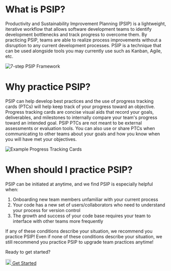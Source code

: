 # What is PSIP?

Productivity and Sustainability Improvement Planning (PSIP) is a lightweight,
iterative workflow that allows software development teams to identify
development bottlenecks and track progress to overcome them. By practicing
PSIP, teams are able to realize process improvements without a disruption
to any current development processes. PSIP is a technique that can be used
alongside tools you may currently use such as Kanban, Agile, etc.

![7-step PSIP Framework](/practice-guides/assets/images/PSIP_Framework.png)

# Why practice PSIP?

PSIP can help develop best practices and the use of progress tracking cards
(PTCs) will help keep
track of your progress toward an objective. Progress tracking cards are
concise visual aids that record your goals, deliverables, and milestones
to internally compare your team's progress toward an intended goal.
PSIP PTCs are not meant to be external assessments or evaluation tools.
You can also use or share PTCs when communicating to other teams about your
goals and how you know when you will have met your objectives.

![Example Progress Tracking Cards](/practice-guides/assets/images/PSIP_PTCCards.png)

# When should I practice PSIP?

PSIP can be initiated at anytime, and we find PSIP is especially helpful when:

1. Onboarding new team members unfamiliar with your current process
2. Your code has a new set of users/collaborators who need to understand your
   process for version control
3. The growth and success of your code base requires your team to interface
   with other teams more frequently

If any of these conditions describe your situation, we recommend you practice
PSIP! Even if none of these conditions describe your situation, we
still recommend you practice PSIP to upgrade team practices anytime!


Ready to get started?

<a href="/practice-guides/pages/how_to_start.html"><img src="/practice-guides/assets/images/forward_arrow.png" width="18" /> Get Started</a>
